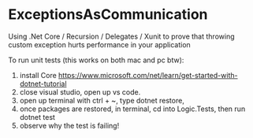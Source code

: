 # ExceptionsAsCommunication
Using .Net Core / Recursion / Delegates / Xunit to prove that throwing custom exception hurts performance in your application

To run unit tests (this works on both mac and pc btw):
1. install Core https://www.microsoft.com/net/learn/get-started-with-dotnet-tutorial 
2. close visual studio, open up vs code.
3. open up terminal with ctrl + ~, type dotnet restore,
4. once packages are restored, in terminal, cd into Logic.Tests, then run dotnet test
5. observe why the test is failing! 
